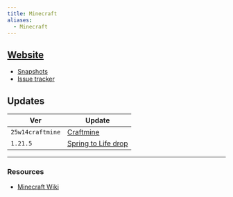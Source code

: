 ```yaml
---
title: Minecraft
aliases:
  - Minecraft
---
```


## [Website](https://www.minecraft.net)
- [Snapshots](https://feedback.minecraft.net/hc/en-us/sections/360002267532-Snapshot-Information-and-Changelogs)
- [Issue tracker](https://bugs.mojang.com)

## Updates

| Ver              | Update                                           |
| ---------------- | ------------------------------------------------ |
| `25w14craftmine` | [Craftmine](/mcwiki/craftmine)                  |
| `1.21.5`         | [Spring to Life drop](/mcwiki/springtolifedrop) |

---

### Resources
- [Minecraft Wiki](https://minecraft.wiki/w/Minecraft)